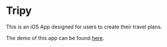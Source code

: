 # Tripy

This is an iOS App designed for users to create their travel plans. 

The demo of this app can be found [here](https://drive.google.com/file/d/19ftJfzBm_ALPPN2PMt6pnog8fB-bQtTz/view?usp=sharing).
